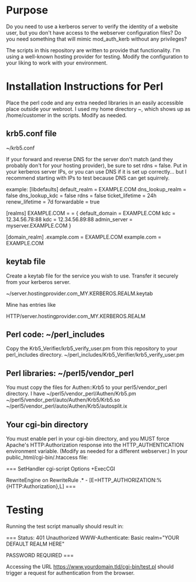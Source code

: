 Purpose
=======
Do you need to use a kerberos server to verify the identity of a website user, but you don't have access to the webserver configuration files? Do you need something that will mimic mod_auth_kerb without any privileges?

The scripts in this repository are written to provide that functionality. I'm using a well-known hosting provider for testing. Modify the configuration to your liking to work with your environment.

Installation Instructions for Perl
==================================
Place the perl code and any extra needed libraries in an easily accessible place outside your webroot. I used my home directory ~, which shows up as /home/customer in the scripts. Modify as needed.

krb5.conf file
---------
~/krb5.conf

If your forward and reverse DNS for the server don't match (and they probably don't for your hosting provider), be sure to set rdns = false. Put in your kerberos server IPs, or you can use DNS if it is set up correctly... but I recommend starting with IPs to test because DNS can get squirrely.

example:
[libdefaults]
 default_realm = EXAMPLE.COM
 dns_lookup_realm = false
 dns_lookup_kdc = false
 rdns = false
 ticket_lifetime = 24h
 renew_lifetime = 7d
 forwardable = true

[realms]
 EXAMPLE.COM =  = {
  default_domain = EXAMPLE.COM
  kdc = 12.34.56.78:88
  kdc = 12.34.56.89:88
  admin_server = myserver.EXAMPLE.COM
 }

[domain_realm]
 .example.com = EXAMPLE.COM
 example.com = EXAMPLE.COM


keytab file
------
Create a keytab file for the service you wish to use. Transfer it securely from your kerberos server.

~/server.hostingprovider.com_MY.KERBEROS.REALM.keytab

Mine has entries like

HTTP/server.hostingprovider.com_MY.KERBEROS.REALM


Perl code: ~/perl_includes
---------
Copy the Krb5_Verifier/krb5_verify_user.pm from this repository to your perl_includes directory.
~/perl_includes/Krb5_Verifier/krb5_verify_user.pm

Perl libraries: ~/perl5/vendor_perl
--------------
You must copy the files for Authen::Krb5 to your perl5/vendor_perl directory. I have
~/perl5/vendor_perl/Authen/Krb5.pm
~/perl5/vendor_perl/auto/Authen/Krb5/Krb5.so
~/perl5/vendor_perl/auto/Authen/Krb5/autosplit.ix

Your cgi-bin directory
----------------------
You must enable perl in your cgi-bin directory, and you MUST force Apache's HTTP:Authorization response into the HTTP_AUTHENTICATION environment variable. (Modify as needed for a different webserver.)
In your public_html/cgi-bin/.htaccess file:

===
SetHandler cgi-script
Options +ExecCGI

<IfModule mod_rewrite.c>
RewriteEngine on
RewriteRule .* - [E=HTTP_AUTHORIZATION:%{HTTP:Authorization},L]
</IfModule>
===

Testing
=======
Running the test script manually should result in:

===
Status: 401 Unauthorized
WWW-Authenticate: Basic realm="YOUR DEFAULT REALM HERE"

<HEAD><TITLE>PASSWORD REQUIRED</TITLE></HEAD><BODY>PASSWORD REQUIRED</BODY>
===

Accessing the URL https://www.yourdomain.tld/cgi-bin/test.pl should trigger a request for authentication from the browser. 

